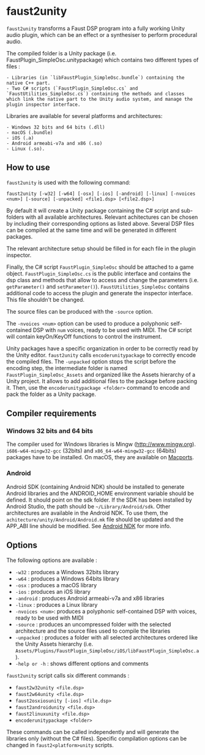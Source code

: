 # faust2unity

`faust2unity` transforms a Faust DSP program into a fully working Unity audio plugin, which can be an effect or a synthesiser to perform procedural audio.

The compiled folder is a Unity package (i.e. FaustPlugin_SimpleOsc.unitypackage) which contains two different types of files :

    - Libraries (in `libFaustPlugin_SimpleOsc.bundle`) containing the native C++ part.
    - Two C# scripts (`FaustPlugin_SimpleOsc.cs` and `FaustUtilities_SimpleOsc.cs`) containing the methods and classes which link the native part to the Unity audio system, and manage the plugin inspector interface.

Libraries are available for several platforms and architectures:

    - Windows 32 bits and 64 bits (.dll)
    - macOS (.bundle)
    - iOS (.a)
    - Android armeabi-v7a and x86 (.so)
    - Linux (.so).

## How to use

`faust2unity` is used with the following command:

`faust2unity [-w32] [-w64] [-osx] [-ios] [-android] [-linux] [-nvoices <num>] [-source] [-unpacked] <file1.dsp> [<file2.dsp>]`

By default it will create a Unity package containing the C# script and sub-folders with all available architectures. Relevant achitectures can be chosen by including their corresponding options as listed above. Several DSP files can be compiled at the same time and will be generated in different packages.

The relevant architecture setup should be filled in for each file in the plugin inspector.

Finally, the C# script `FaustPlugin_SimpleOsc` should be attached to a game object. `FaustPlugin_SimpleOsc.cs` is the public interface and contains the dsp class and methods that allow to access and change the parameters (i.e. `getParameter()` and `setParameter()`). `FaustUtilities_SimpleOsc` contains additional code to access the plugin and generate the inspector interface. This file shouldn't be changed.

The source files can be produced with the `-source` option.

The `-nvoices <num>` option can be used to produce a polyphonic self-contained DSP with `num` voices, ready to be used with MIDI. The C# script will contain keyOn/KeyOff functions to control the instrument.

Unity packages have a specific organization in order to be correctly read by the Unity editor. `faust2unity` calls `encoderunitypackage` to correctly encode the compiled files. The `-unpacked` option stops the script before the encoding step, the intermediate folder is named `FaustPlugin_SimpleOsc_Assets` and organized like the Assets hierarchy of a Unity project. It allows to add additional files to the package before packing it. Then, use the `encoderunitypackage <folder>` command to encode and pack the folder as a Unity package.

## Compiler requirements

### Windows 32 bits and 64 bits

The compiler used for Windows libraries is Mingw (http://www.mingw.org). `i686-w64-mingw32-gcc` (32bits) and `x86_64-w64-mingw32-gcc` (64bits) packages have to be installed. On macOS, they are available on [Macports](https://www.macports.org).

### Android

Android SDK (containing Android NDK) should be installed to generate Android libraries and the ANDROID_HOME environment variable should be defined. It should point on the sdk folder. If the SDK has been installed by Android Studio, the path should be `~/Library/Android/sdk`. Other architectures are available in the Android NDK. To use them, the `achitecture/unity/Android/Android.mk` file should be updated and the APP_ABI line should be modified. See [Android NDK](https://developer.android.com/ndk/guides/android_mk.html) for more info.                                                                                                                                                                                                                                                                                                                                                                                                                                                                                                                                                                                                                                                                                                                                                                                                                                                                                                             

## Options

The following options are available :

  - `-w32`          : produces a Windows 32bits library
  - `-w64`          : produces a Windows 64bits library
  - `-osx`          : produces a macOS library
  - `-ios`          : produces an iOS library
  - `-android`      : produces Android armeabi-v7a and x86 libraries
  - `-linux`        : produces a Linux library
  - `-nvoices <num>`: produces a polyphonic self-contained DSP with <num> voices, ready to be used with MIDI
  - `-source`       : produces an uncompressed folder with the selected architecture and the source files used to compile the libraries
  - `-unpacked`     : produces a folder with all selected architectures ordered like the Unity Assets hierarchy (i.e. `Assets/Plugins/FaustPlugin_SimpleOsc/iOS/libFaustPlugin_SimpleOsc.a`).
  - `-help or -h`   : shows different options and comments

`faust2unity` script calls six different commands :

  - `faust2w32unity <file.dsp>`
  - `faust2w64unity <file.dsp>`
  - `faust2osxiosunity [-ios] <file.dsp>`
  - `faust2androidunity <file.dsp>`
  - `faust2linuxunity <file.dsp>`
  - `encoderunitypackage <folder>`

These commands can be called independently and will generate the libraries only (without the C# files). Specific compilation options can be changed in `faust2<platform>unity` scripts.
